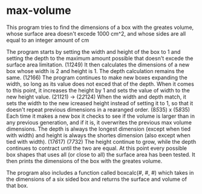 # max-volume
This program tries to find the dimensions of a box with the greates volume, whose surface area doesn't excede 1000 cm^2, and whose sides are all equal to an integer amount of cm


The program starts by setting the width and height of the box to 1 and setting the depth to the maximum amount possible that doesn't excede the surface area limitation. (1*1*249)
It then calculates the dimensions of a new box whose width is 2 and height is 1. The depth calculation remains the same. (1*2*166)
The program continues to make new boxes expanding the width, so long as its value does not exced that of the depth.
When it comes to this point, it increases the height by 1 and sets the value of width to the new height value. (21*1*21) -> (2*2*124)
When the width and depth match, it sets the width to the new icreased height instead of setting it to 1, so that it doesn't repeat previous dimensions in a rearanged order. (8*5*35) x (5*8*35)
Each time it makes a new box it checks to see if the volume is larger than in any previous generation, and if it is, it overwrites the previous max volume dimensions.
The depth is always the longest dimension (except when tied with width) and height is always the shortes dimension (also except when tied with width). (17*6*17) (7*7*32)
The height continue to grow, while the depth continues to contract until the two are equal. At this point every possible box shapes that uses all (or close to all) the surface area has been tested.
It then prints the dimensions of the box with the greates volume.

The program also includes a function called boxcalc(#, #, #) which takes in the dimensions of a six sided box and returns the surface and volume of that box.
